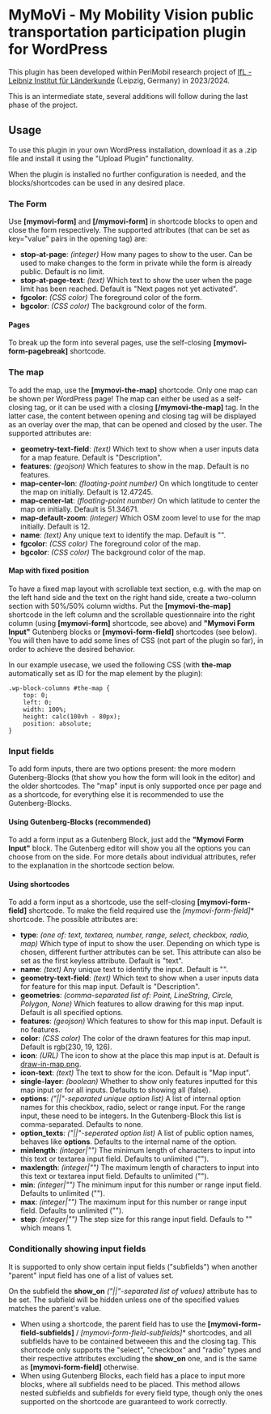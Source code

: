 # MyMoVi - My Mobility Vision public transportation participation plugin for WordPress
This plugin has been developed within PeriMobil research project of [IfL - Leibniz Institut für Länderkunde](https://leibniz-ifl.de/) (Leipzig, Germany) in 2023/2024.

This is an intermediate state, several additions will follow during the last phase of the project.

## Usage

To use this plugin in your own WordPress installation, download it as a .zip file and install it using the "Upload Plugin" functionality.

When the plugin is installed no further configuration is needed, and the blocks/shortcodes can be used in any desired place.

### The Form

Use **[mymovi-form]** and **[/mymovi-form]** in shortcode blocks to open and close the form respectively.
The supported attributes (that can be set as key="value" pairs in the opening tag) are:
- **stop-at-page**: *(integer)* How many pages to show to the user. Can be used to make changes to the form in private while the form is already public. Default is no limit.
- **stop-at-page-text**: *(text)* Which text to show the user when the page limit has been reached. Default is "Next pages not yet activated".
- **fgcolor**: *(CSS color)* The foreground color of the form.
- **bgcolor**: *(CSS color)* The background color of the form.

#### Pages

To break up the form into several pages, use the self-closing **[mymovi-form-pagebreak]** shortcode.

### The map

To add the map, use the **[mymovi-the-map]** shortcode. Only one map can be shown per WordPress page! The map can either be used as a self-closing tag, 
or it can be used with a closing **[/mymovi-the-map]** tag. In the latter case, the content between opening and closing tag will be displayed as an overlay over the map, that can be opened and closed by the user.
The supported attributes are:
- **geometry-text-field**: *(text)* Which text to show when a user inputs data for a map feature. Default is "Description".
- **features**: *(geojson)* Which features to show in the map. Default is no features.
- **map-center-lon**: *(floating-point number)* On which longtitude to center the map on initially. Default is 12.47245.
- **map-center-lat**: *(floating-point number)* On which latitude to center the map on initially. Default is 51.34671.
- **map-default-zoom**: *(integer)* Which OSM zoom level to use for the map initially. Default is 12.
- **name**: *(text)* Any unique text to identify the map. Default is "".
- **fgcolor**: *(CSS color)* The foreground color of the map.
- **bgcolor**: *(CSS color)* The background color of the map.

#### Map with fixed position

To have a fixed map layout with scrollable text section, e.g. with the map on the left hand side and the text on the right hand side, create a two-column section with 50%/50% column widths. Put the **[mymovi-the-map]** shortcode in the left column and the scrollable questionnaire into the right column (using **[mymovi-form]** shortcode, see above) and **"Mymovi Form Input"** Gutenberg blocks or **[mymovi-form-field]** shortcodes (see below). You will then have to add some lines of CSS (not part of the plugin so far), in order to achieve the desired behavior.

In our example usecase, we used the following CSS (with **the-map** automatically set as ID for the map element by the plugin): 

```
.wp-block-columns #the-map {
	top: 0;
	left: 0;
	width: 100%;
	height: calc(100vh - 80px);
	position: absolute;
}
```

### Input fields

To add form inputs, there are two options present: the more modern Gutenberg-Blocks (that show you how the form will look in the editor) and the older shortcodes. The "map" input is only supported once per page and as a shortcode, for everything else it is recommended to use the Gutenberg-Blocks.

#### Using Gutenberg-Blocks (recommended)

To add a form input as a Gutenberg Block, just add the **"Mymovi Form Input"** block. The Gutenberg editor will show you all the options you can choose from on the side. For more details about individual attributes, refer to the explanation in the shortcode section below.

#### Using shortcodes

To add a form input as a shortcode, use the self-closing **[mymovi-form-field]** shortcode. To make the field required use the **[mymovi-form-field*]** shortcode. The possible attributes are:
- **type**: *(one of: text, textarea, number, range, select, checkbox, radio, map)* Which type of input to show the user. Depending on which type is chosen, different further attributes can be set. This attribute can also be set as the first keyless attribute. Default is "text".
- **name**: *(text)* Any unique text to identify the input. Default is "".
- **geometry-text-field**: *(text)* Which text to show when a user inputs data for feature for this map input. Default is "Description".
- **geometries**: *(comma-separated list of: Point, LineString, Circle, Polygon, None)* Which features to allow drawing for this map input. Default is all specified options.
- **features**: *(geojson)* Which features to show for this map input. Default is no features.
- **color**: *(CSS color)* The color of the drawn features for this map input. Default is rgb(230, 19, 126).
- **icon**: *(URL)* The icon to show at the place this map input is at. Default is [draw-in-map.png](images/draw-in-map.png).
- **icon-text**: *(text)* The text to show for the icon. Default is "Map input".
- **single-layer**: *(boolean)* Whether to show only features inputted for this map input or for all inputs. Defaults to showing all (false).
- **options**: *("||"-separated unique option list)* A list of internal option names for this checkbox, radio, select or range input. For the range input, these need to be integers. In the Gutenberg-Block this list is comma-separated. Defaults to none.
- **option_texts**: *("||"-seperated option list)* A list of public option names, behaves like **options**. Defaults to the internal name of the option.
- **minlength**: *(integer|"")* The minimum length of characters to input into this text or textarea input field. Defaults to unlimited ("").
- **maxlength**: *(integer|"")* The maximum length of characters to input into this text or textarea input field. Defaults to unlimited ("").
- **min**: *(integer|"")* The minimum input for this number or range input field. Defaults to unlimited ("").
- **max**: *(integer|"")* The maximum input for this number or range input field. Defaults to unlimited ("").
- **step**: *(integer|"")* The step size for this range input field. Defauls to "" which means 1.

### Conditionally showing input fields

It is supported to only show certain input fields ("subfields") when another "parent" input field has one of a list of values set.

On the subfield the **show_on** *("||"-separated list of values)* attribute has to be set. The subfield will be hidden unless one of the specified values matches the parent's value.

- When using a shortcode, the parent field has to use the **[mymovi-form-field-subfields]** / **[mymovi-form-field-subfields*]** shortcodes, and all subfields have to be contained betweeen this and the closing tag. This shortcode only supports the "select", "checkbox" and "radio" types and their respective attributes excluding the **show_on** one, and is the same as **[mymovi-form-field]** otherwise.
- When using Gutenberg Blocks, each field has a place to input more blocks, where all subfields need to be placed. This method allows nested subfields and subfields for every field type, though only the ones supported on the shortcode are guaranteed to work correctly.
